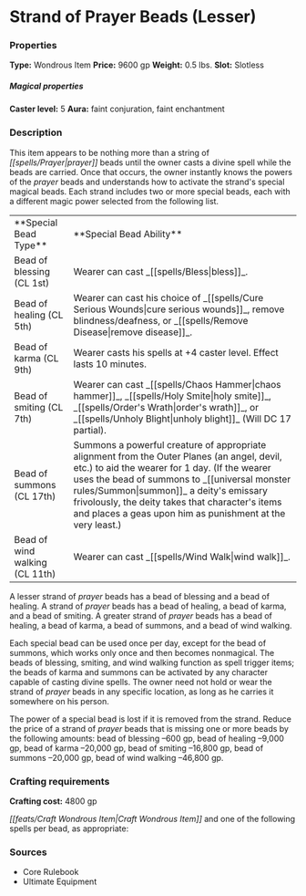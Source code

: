 ﻿---
Title: "Strand of Prayer Beads (Lesser)"
Type: "Wondrous Item"
Price: "9600 gp"
Weight: "0.5 lbs."
Slot: "Slotless"
Caster level: "5"
Aura: "faint conjuration, faint enchantment"
Description: |
  "This item appears to be nothing more than a string of prayer beads until the owner casts a divine spell while the beads are carried. Once that occurs, the owner instantly knows the powers of the prayer beads and understands how to activate the strand's special magical beads. Each strand includes two or more special beads, each with a different magic power selected from the following list.
  <table><tbody><tr><td>**Special Bead Type**</td><td>**Special Bead Ability**</td></tr><tr><td>Bead of blessing (CL 1st)</td><td>Wearer can cast _bless_.</td></tr><tr><td>Bead of healing (CL 5th)</td><td>Wearer can cast his choice of _cure serious wounds_, _remove blindness/deafness_, or _remove disease_.</td></tr><tr><td>Bead of karma (CL 9th)</td><td>Wearer casts his spells at +4 caster level. Effect lasts 10 minutes.</td></tr><tr><td>Bead of smiting (CL 7th)</td><td>Wearer can cast _chaos hammer_, _holy smite_, _order's wrath_, or _unholy blight_ (Will DC 17 partial).</td></tr><tr><td>Bead of summons (CL 17th)</td><td>Summons a powerful creature of appropriate alignment from the Outer Planes (an angel, devil, etc.) to aid the wearer for 1 day. (If the wearer uses the bead of summons to summon a deity's emissary frivolously, the deity takes that character's items and places a geas upon him as punishment at the very least.)</td></tr><tr><td>Bead of wind walking (CL 11th)</td><td>Wearer can cast _wind walk_.</td></tr></tbody></table>
  A _lesser strand of prayer beads_ has a _bead of blessing_ and a bead of healing. A _strand of prayer beads_ has a _bead of healing_, a _bead of karma_, and a _bead of smiting_. A _greater strand of prayer beads_ has a _bead of healing_, a _bead of karma_, a _bead of summons_, and a _bead of wind walking_.
  Each special bead can be used once per day, except for the bead of summons, which works only once and then becomes nonmagical. The beads of blessing, smiting, and wind walking function as spell trigger items; the beads of karma and summons can be activated by any character capable of casting divine spells. The owner need not hold or wear the _strand of prayer beads_ in any specific location, as long as he carries it somewhere on his person.
  The power of a special bead is lost if it is removed from the strand. Reduce the price of a _strand of prayer beads_ that is missing one or more beads by the following amounts: bead of blessing –600 gp, bead of healing –9,000 gp, bead of karma –20,000 gp, bead of smiting –16,800 gp, bead of summons –20,000 gp, bead of wind walking –46,800 gp."
Crafting cost: "4800 gp"
Sources: "['Core Rulebook', 'Ultimate Equipment']"
---

# Strand of Prayer Beads (Lesser)

### Properties

**Type:** Wondrous Item **Price:** 9600 gp **Weight:** 0.5 lbs. **Slot:** Slotless

##### Magical properties

**Caster level:** 5 **Aura:** faint conjuration, faint enchantment

### Description

This item appears to be nothing more than a string of _[[spells/Prayer|prayer]]_ beads until the owner casts a divine spell while the beads are carried. Once that occurs, the owner instantly knows the powers of the _prayer_ beads and understands how to activate the strand's special magical beads. Each strand includes two or more special beads, each with a different magic power selected from the following list.

<table><tbody><tr><td> **Special Bead Type**</td><td> **Special Bead Ability**</td></tr><tr><td>Bead of blessing (CL 1st)</td><td>Wearer can cast _[[spells/Bless|bless]]_.</td></tr><tr><td>Bead of healing (CL 5th)</td><td>Wearer can cast his choice of _[[spells/Cure Serious Wounds|cure serious wounds]]_, remove blindness/deafness, or _[[spells/Remove Disease|remove disease]]_.</td></tr><tr><td>Bead of karma (CL 9th)</td><td>Wearer casts his spells at +4 caster level. Effect lasts 10 minutes.</td></tr><tr><td>Bead of smiting (CL 7th)</td><td>Wearer can cast _[[spells/Chaos Hammer|chaos hammer]]_, _[[spells/Holy Smite|holy smite]]_, _[[spells/Order's Wrath|order's wrath]]_, or _[[spells/Unholy Blight|unholy blight]]_ (Will DC 17 partial).</td></tr><tr><td>Bead of summons (CL 17th)</td><td>Summons a powerful creature of appropriate alignment from the Outer Planes (an angel, devil, etc.) to aid the wearer for 1 day. (If the wearer uses the bead of summons to _[[universal monster rules/Summon|summon]]_ a deity's emissary frivolously, the deity takes that character's items and places a geas upon him as punishment at the very least.)</td></tr><tr><td>Bead of wind walking (CL 11th)</td><td>Wearer can cast _[[spells/Wind Walk|wind walk]]_.</td></tr></tbody></table>

A lesser strand of _prayer_ beads has a bead of blessing and a bead of healing. A strand of _prayer_ beads has a bead of healing, a bead of karma, and a bead of smiting. A greater strand of _prayer_ beads has a bead of healing, a bead of karma, a bead of summons, and a bead of wind walking.

Each special bead can be used once per day, except for the bead of summons, which works only once and then becomes nonmagical. The beads of blessing, smiting, and wind walking function as spell trigger items; the beads of karma and summons can be activated by any character capable of casting divine spells. The owner need not hold or wear the strand of _prayer_ beads in any specific location, as long as he carries it somewhere on his person.

The power of a special bead is lost if it is removed from the strand. Reduce the price of a strand of _prayer_ beads that is missing one or more beads by the following amounts: bead of blessing –600 gp, bead of healing –9,000 gp, bead of karma –20,000 gp, bead of smiting –16,800 gp, bead of summons –20,000 gp, bead of wind walking –46,800 gp.

### Crafting requirements

**Crafting cost:** 4800 gp

_[[feats/Craft Wondrous Item|Craft Wondrous Item]]_ and one of the following spells per bead, as appropriate:

### Sources

* Core Rulebook
* Ultimate Equipment
